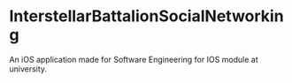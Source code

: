 # InterstellarBattalionSocialNetworking
An iOS application made for Software Engineering for IOS module at university.
